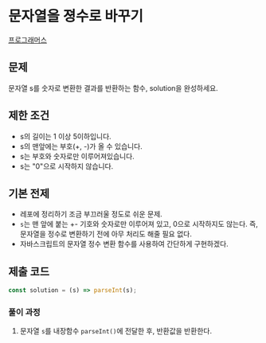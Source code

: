 # 문자열을 졍수로 바꾸기

[프로그래머스](https://programmers.co.kr/learn/courses/30/lessons/12925)

## 문제

문자열 s를 숫자로 변환한 결과를 반환하는 함수, solution을 완성하세요.

## 제한 조건

- s의 길이는 1 이상 5이하입니다.
- s의 맨앞에는 부호(+, -)가 올 수 있습니다.
- s는 부호와 숫자로만 이루어져있습니다.
- s는 "0"으로 시작하지 않습니다.

## 기본 전제

- 레포에 정리하기 조금 부끄러울 정도로 쉬운 문제.
- `s`는 맨 앞에 붙는 +- 기호와 숫자로만 이루어져 있고, 0으로 시작하지도 않는다. 즉, 문자열을 정수로 변환하기 전에 아무 처리도 해줄 필요 없다.
- 자바스크립트의 문자열 정수 변환 함수를 사용하여 간단하게 구현하겠다.

## 제출 코드

```javascript
const solution = (s) => parseInt(s);
```

### 풀이 과정

1. 문자열 `s`를 내장함수 `parseInt()`에 전달한 후, 반환값을 반환한다.
